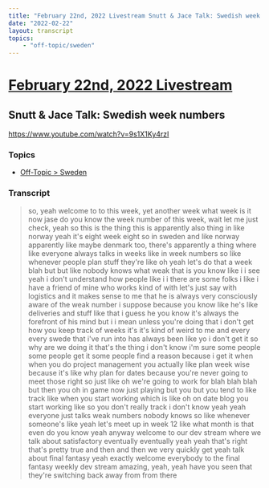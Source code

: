 ```yaml
---
title: "February 22nd, 2022 Livestream Snutt & Jace Talk: Swedish week numbers"
date: "2022-02-22"
layout: transcript
topics:
    - "off-topic/sweden"
---
```

# [February 22nd, 2022 Livestream](../2022-02-22.md)
## Snutt & Jace Talk: Swedish week numbers
https://www.youtube.com/watch?v=9s1X1Ky4rzI

### Topics
* [Off-Topic > Sweden](../topics/off-topic/sweden.md)

### Transcript

> so, yeah welcome to to this week, yet another week what week is it now jase do you know the week number of this week, wait let me just check, yeah so this is the thing this is apparently also thing in like norway yeah it's eight week eight so in sweden and like norway apparently like maybe denmark too, there's apparently a thing where like everyone always talks in weeks like in week numbers so like whenever people plan stuff they're like oh yeah let's do that a week blah but but like nobody knows what weak that is you know like i i see yeah i don't understand how people like i i there are some folks i like i have a friend of mine who works kind of with let's just say with logistics and it makes sense to me that he is always very consciously aware of the weak number i suppose because you know like he's like deliveries and stuff like that i guess he you know it's always the forefront of his mind but i i mean unless you're doing that i don't get how you keep track of weeks it's it's kind of weird to me and every every swede that i've run into has always been like yo i don't get it so why are we doing it that's the thing i don't know i'm sure some people some people get it some people find a reason because i get it when when you do project management you actually like plan week wise because it's like why plan for dates because you're never going to meet those right so just like oh we're going to work for blah blah blah but then you oh in game now just playing but you but you tend to like track like when you start working which is like oh on date blog you start working like so you don't really track i don't know yeah yeah everyone just talks weak numbers nobody knows so like whenever someone's like yeah let's meet up in week 12 like what month is that even do you know yeah anyway welcome to our dev stream where we talk about satisfactory eventually eventually yeah yeah that's right that's pretty true and then and then we very quickly get yeah talk about final fantasy yeah exactly welcome everybody to the final fantasy weekly dev stream amazing, yeah, yeah have you seen that they're switching back away from from there
